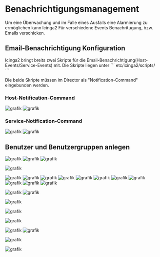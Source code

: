 # Benachrichtigungsmanagement 
Um eine Überwachung und im Falle eines Ausfalls eine Alarmierung zu ermöglichen kann Icinga2 Für verschiedene Events Benachritugung, bzw. Emails verschicken.

## Email-Benachrichtigung Konfiguration
Icinga2 bringt breits zwei Skripte für die Email-Benachrichtigung(Host-Events/Service-Events) mit.
Die Skripte liegen unter ´´´ etc/icinga2/scripts/ ´´´

Die beide Skripte müssen im Director als "Notification-Command" eingebunden werden.
### Host-Notification-Command
![grafik](https://user-images.githubusercontent.com/64025827/120031897-bc30aa80-bff9-11eb-8fab-8c178f1b0e9a.png)
![grafik](https://user-images.githubusercontent.com/64025827/120031969-d10d3e00-bff9-11eb-85d3-ac471cf97e9e.png)
### Service-Notification-Command
![grafik](https://user-images.githubusercontent.com/64025827/120032211-25182280-bffa-11eb-9f7f-6c987c022dba.png)
![grafik](https://user-images.githubusercontent.com/64025827/120032229-2d705d80-bffa-11eb-89ef-56d17790ffa1.png)

## Benutzer und Benutzergruppen anlegen
![grafik](https://user-images.githubusercontent.com/64025827/120070535-50971d80-c08b-11eb-9285-ab8f96a04484.png)
![grafik](https://user-images.githubusercontent.com/64025827/120070576-81775280-c08b-11eb-9fed-09daebb9d0b8.png)
![grafik](https://user-images.githubusercontent.com/64025827/120070681-082c2f80-c08c-11eb-858f-90402b2b0524.png)


![grafik](https://user-images.githubusercontent.com/64025827/120806027-a9146200-c546-11eb-8a1e-0c09314512dd.png)

![grafik](https://user-images.githubusercontent.com/64025827/120806924-b5e58580-c547-11eb-87cb-37c4799bdd33.png)
![grafik](https://user-images.githubusercontent.com/64025827/120807443-3c9a6280-c548-11eb-920d-da1274fdec60.png)
![grafik](https://user-images.githubusercontent.com/64025827/120812524-58543780-c54d-11eb-9a4d-1a1da5c436f3.png)
![grafik](https://user-images.githubusercontent.com/64025827/120812822-a406e100-c54d-11eb-9b55-284a4a964eb5.png)
![grafik](https://user-images.githubusercontent.com/64025827/120818579-0adac900-c553-11eb-8f1d-a2256a212dcf.png)
![grafik](https://user-images.githubusercontent.com/64025827/120819796-34e0bb00-c554-11eb-8cbf-8ea519774ff6.png)
![grafik](https://user-images.githubusercontent.com/64025827/120820930-45456580-c555-11eb-8e16-ba6cb9654673.png)
![grafik](https://user-images.githubusercontent.com/64025827/120822122-62c6ff00-c556-11eb-92d1-33812aa85a73.png)
![grafik](https://user-images.githubusercontent.com/64025827/120822133-65295900-c556-11eb-8b52-500074ccffac.png)
![grafik](https://user-images.githubusercontent.com/64025827/120822580-db2dc000-c556-11eb-8d39-07b9218dfc44.png)
![grafik](https://user-images.githubusercontent.com/64025827/120822825-18924d80-c557-11eb-88a9-d5ed71e9ffd6.png)

![grafik](https://user-images.githubusercontent.com/64025827/120826055-55137880-c55a-11eb-97f7-f6418c67dd20.png)
![grafik](https://user-images.githubusercontent.com/64025827/120891904-66688d80-c60b-11eb-91ed-0541ee7f33e2.png)

![grafik](https://user-images.githubusercontent.com/64025827/120892191-505bcc80-c60d-11eb-8680-b6283a1f1b27.png)

![grafik](https://user-images.githubusercontent.com/64025827/120892218-7c774d80-c60d-11eb-95b2-bd65168949c0.png)

![grafik](https://user-images.githubusercontent.com/64025827/120892419-7a61be80-c60e-11eb-9b07-bbbb2002364d.png)

![grafik](https://user-images.githubusercontent.com/64025827/121070743-644f2c00-c7cf-11eb-8153-f4a46ebb719e.png)
![grafik](https://user-images.githubusercontent.com/64025827/121179965-965c9e80-c860-11eb-86fd-882b01fba19c.png)

![grafik](https://user-images.githubusercontent.com/64025827/121180159-d28fff00-c860-11eb-8422-e507a946009a.png)

![grafik](https://user-images.githubusercontent.com/64025827/121192826-9adb8400-c86d-11eb-8c67-c6a3bc077393.png)

